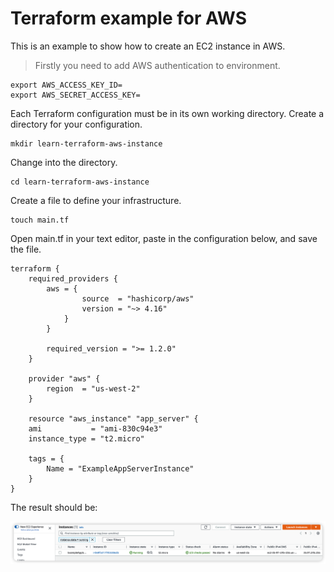 
# Terraform example for AWS

This is an example to show how to create an EC2 instance in AWS.

> Firstly you need to add AWS authentication to environment.

    export AWS_ACCESS_KEY_ID=
    export AWS_SECRET_ACCESS_KEY=

Each Terraform configuration must be in its own working directory. Create a directory for your configuration.

    mkdir learn-terraform-aws-instance

Change into the directory.

    cd learn-terraform-aws-instance

Create a file to define your infrastructure.

    touch main.tf

Open main.tf in your text editor, paste in the configuration below, and save the file.

    terraform {
        required_providers {
            aws = {
                    source  = "hashicorp/aws"
                    version = "~> 4.16"
                }
            }
        
            required_version = ">= 1.2.0"
        }
        
        provider "aws" {
            region  = "us-west-2"
        }
        
        resource "aws_instance" "app_server" {
        ami           = "ami-830c94e3"
        instance_type = "t2.micro"
        
        tags = {
            Name = "ExampleAppServerInstance"
        }
    }

The result should be:

![](./iShot_2023-01-27_12.14.37.png)
